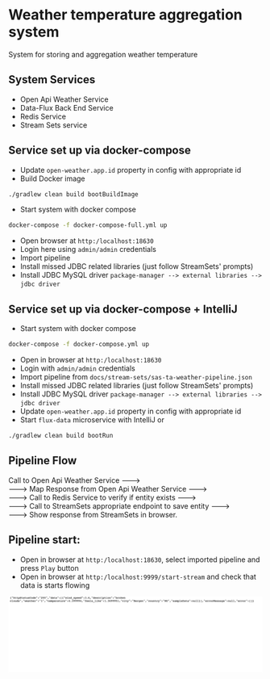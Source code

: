 # Weather temperature aggregation system
System for storing and aggregation weather temperature

## System Services
- Open Api Weather Service
- Data-Flux Back End Service
- Redis Service
- Stream Sets service

## Service set up via docker-compose
- Update `open-weather.app.id` property in config with appropriate id
- Build Docker image
```bash
./gradlew clean build bootBuildImage
```
- Start system with docker compose
```bash
docker-compose -f docker-compose-full.yml up
```
- Open browser at `http:/localhost:18630` 
- Login here using `admin/admin` credentials
- Import pipeline
- Install missed JDBC related libraries (just follow StreamSets' prompts)
- Install JDBC MySQL driver `package-manager --> external libraries --> jdbc driver`

## Service set up via docker-compose + IntelliJ
- Start system with docker compose
```bash
docker-compose -f docker-compose.yml up
```
- Open in browser at `http:/localhost:18630`
- Login with `admin/admin` credentials
- Import pipeline from `docs/stream-sets/sas-ta-weather-pipeline.json`
- Install missed JDBC related libraries (just follow StreamSets' prompts)
- Install JDBC MySQL driver `package-manager --> external libraries --> jdbc driver`
- Update `open-weather.app.id` property in config with appropriate id
- Start `flux-data` microservice with IntelliJ or
```bash
./gradlew clean build bootRun
```
## Pipeline Flow
Call to Open Api Weather Service ---> <br>
---> Map Response from Open Api Weather Service ---> <br> 
---> Call to Redis Service to verify if entity exists ---> <br>
---> Call to StreamSets appropriate endpoint to save entity ---> <br>
---> Show response from StreamSets in browser.

## Pipeline start:
- Open in browser at `http:/localhost:18630`, select imported pipeline and press `Play` button
- Open in browser at `http:/localhost:9999/start-stream` and check that data is starts flowing
<p align="left">
    <img src="docs/images/stream-sets-response.gif" width="1000px" alt="stream-sets-response">
</p>


